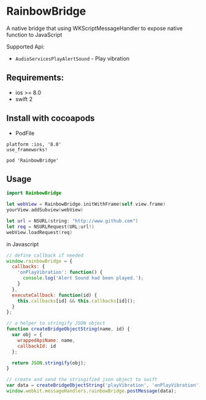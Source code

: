 # RainbowBridge
A native bridge that using WKScriptMessageHandler to expose native function to JavaScript

Supported Api:
* `AudioServicesPlayAlertSound` - Play vibration

## Requirements:
* ios >= 8.0
* swift 2

## Install with cocoapods
* PodFile
```
platform :ios, '8.0'
use_frameworks!

pod 'RainbowBridge'
```

## Usage
```swift
import RainbowBridge

let webView = RainbowBridge.initWithFrame(self.view.frame)
yourView.addSubview(webView)

let url = NSURL(string: "http://www.github.com")
let req = NSURLRequest(URL:url!)
webView.loadRequest(req)
```

in Javascript
```javascript
// define callback if needed
window.rainbowBridge = {
  callbacks: {
    'onPlayVibration': function() {
      console.log('Alert Sound had been played.');
    }
  },
  executeCallback: function(id) {
    this.callbacks[id] && this.callbacks[id]();
  }
};

// a helper to stringify JSON object
function createBridgeObjectString(name, id) {
  var obj = {
    wrappedApiName: name,
    callbackId: id
  };

  return JSON.stringify(obj);
}

// create and send the stringified json object to swift
var data = createBridgeObjectString('playVibration', 'onPlayVibration');
window.webkit.messageHandlers.rainbowBridge.postMessage(data);
```

##
